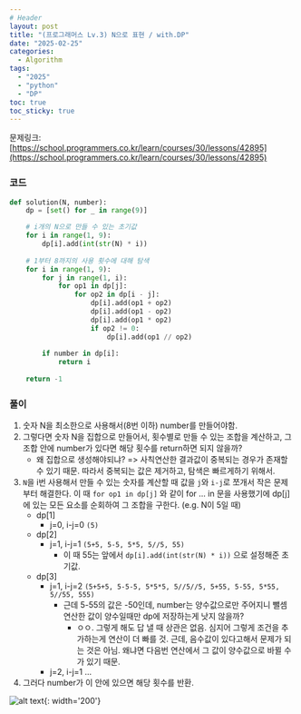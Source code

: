 ```yaml
---
# Header
layout: post
title: "(프로그래머스 Lv.3) N으로 표현 / with.DP"
date: "2025-02-25"
categories: 
  - Algorithm
tags: 
  - "2025"
  - "python"
  - "DP"
toc: true
toc_sticky: true
---
```


문제링크: [https://school.programmers.co.kr/learn/courses/30/lessons/42895](https://school.programmers.co.kr/learn/courses/30/lessons/42895)

### 코드
```python
def solution(N, number):
    dp = [set() for _ in range(9)]

    # i개의 N으로 만들 수 있는 초기값
    for i in range(1, 9):
        dp[i].add(int(str(N) * i))
    
    # 1부터 8까지의 사용 횟수에 대해 탐색
    for i in range(1, 9):
        for j in range(1, i):
            for op1 in dp[j]: 
                for op2 in dp[i - j]:
                    dp[i].add(op1 + op2)
                    dp[i].add(op1 - op2)
                    dp[i].add(op1 * op2)
                    if op2 != 0:
                        dp[i].add(op1 // op2)
        
        if number in dp[i]:
            return i
    
    return -1
```
### 풀이
1. 숫자 N을 최소한으로 사용해서(8번 이하) number를 만들어야함.
2. 그렇다면 숫자 N을 집합으로 만들어서, 횟수별로 만들 수 있는 조합을 계산하고, 그 조합 안에 number가 있다면 해당 횟수를 return하면 되지 않을까?
	- 왜 집합으로 생성해야되냐? 
	=> 사칙연산한 결과값이 중복되는 경우가 존재할 수 있기 때문. 따라서 중복되는 값은 제거하고, 탐색은 빠르게하기 위해서.
3. `N`을 i번 사용해서 만들 수 있는 숫자를 계산할 때 값을 `j`와 `i-j`로 쪼개서 작은 문제부터 해결한다.  이 때 `for op1 in dp[j]` 와 같이 for ... in 문을 사용했기에 dp[j]에 있는 모든 요소를 순회하여 그 조합을 구한다.
	(e.g. N이 5일 때)
	- dp[1]
		- j=0, i-j=0 `(5)`
	- dp[2]
		- j=1, i-j=1 `(5+5, 5-5, 5*5, 5//5, 55)`
			- 이 때 55는 앞에서 `dp[i].add(int(str(N) * i))` 으로 설정해준 초기값.
    - dp[3]
	    - j=1, i-j=2 `(5+5+5, 5-5-5, 5*5*5, 5//5//5, 5+55, 5-55, 5*55, 5//55, 555)`
		    - 근데 5-55의 값은 -50인데, number는 양수값으로만 주어지니 뺄셈 연산한 값이 양수일때만 dp에 저장하는게 낫지 않을까?
			    - ㅇㅇ. 그렇게 해도 답 낼 때 상관은 없음. 심지어 그렇게 조건을 추가하는게 연산이 더 빠를 것.
			      근데, 음수값이 있다고해서 문제가 되는 것은 아님. 왜냐면 다음번 연산에서 그 값이 양수값으로 바뀔 수가 있기 때문.
	    - j=2, i-j=1 ...
4. 그러다 number가 이 안에 있으면 해당 횟수를 반환.

![alt text](https://i.pinimg.com/736x/69/40/77/694077e72b608e29e4a18f68946cff8d.jpg){: width='200'}
